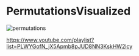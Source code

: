 # PermutationsVisualized

![permutations](https://i.imgur.com/qLyAtRg.jpg)

https://www.youtube.com/playlist?list=PLWYGofN_jX5Apmb8pJUD8NN3KskHW2lcy
